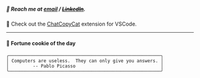 ##### :calling: Reach me at **[email](mailto:johannes@stenmark.in)** ***/*** **[~~LinkedIn~~](https://www.linkedin.com/in/johannes-stenmark)**.
:feet: Check out the [ChatCopyCat](https://github.com/jstenmark/ChatCopyCat) extension for VSCode.

---
#### :cookie: Fortune cookie of the day
```smalltalk
╭─────────────────────────────────────────────────────────╮
│ Computers are useless.  They can only give you answers. │
│         -- Pablo Picasso                                │
╰─────────────────────────────────────────────────────────╯
```
